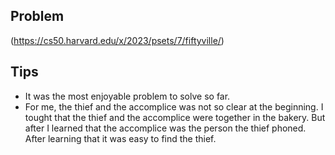 ## Problem
(https://cs50.harvard.edu/x/2023/psets/7/fiftyville/)

## Tips
* It was the most enjoyable problem to solve so far.
* For me, the thief and the accomplice was not so clear at the beginning.
I tought that the thief and the accomplice were together in the bakery. But after I learned that the accomplice was the person the thief phoned.
After learning that it was easy to find the thief. 
